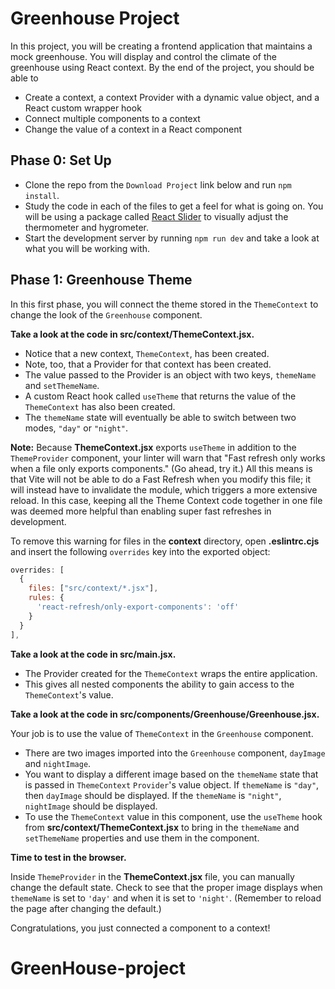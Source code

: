 # Greenhouse Project

In this project, you will be creating a frontend application that maintains a
mock greenhouse. You will display and control the climate of the greenhouse
using React context. By the end of the project, you should be able to

* Create a context, a context Provider with a dynamic value object, and a React
  custom wrapper hook
* Connect multiple components to a context
* Change the value of a context in a React component

## Phase 0: Set Up

* Clone the repo from the `Download Project` link below and run `npm install`.
* Study the code in each of the files to get a feel for what is going on.
  You will be using a package called [React Slider] to visually adjust the
  thermometer and hygrometer.
* Start the development server by running `npm run dev` and take a look at what
  you will be working with.

## Phase 1: Greenhouse Theme

In this first phase, you will connect the theme stored in the `ThemeContext` to
change the look of the `Greenhouse` component.

**Take a look at the code in __src/context/ThemeContext.jsx__.**

* Notice that a new context, `ThemeContext`, has been created.
* Note, too, that a Provider for that context has been created.
* The value passed to the Provider is an object with two keys, `themeName` and
  `setThemeName`.
* A custom React hook called `useTheme` that returns the value of the
  `ThemeContext` has also been created.
* The `themeName` state will eventually be able to switch between two modes,
  `"day"` or `"night"`.

**Note:** Because **ThemeContext.jsx** exports  `useTheme` in addition to the
`ThemeProvider` component, your linter will warn that "Fast refresh only works
when a file only exports components." (Go ahead, try it.) All this means is that
Vite will not be able to do a Fast Refresh when you modify this file; it will
instead have to invalidate the module, which triggers a more extensive reload.
In this case, keeping all the Theme Context code together in one file was deemed
more helpful than enabling super fast refreshes in development.

To remove this warning for files in the __context__ directory, open
__.eslintrc.cjs__ and insert the following `overrides` key into the exported
object:

```js
overrides: [
  {
    files: ["src/context/*.jsx"],
    rules: {
      'react-refresh/only-export-components': 'off'
    }
  }
],
```

**Take a look at the code in __src/main.jsx__.**

* The Provider created for the `ThemeContext` wraps the entire application.
* This gives all nested components the ability to gain access to the
  `ThemeContext`'s value.

**Take a look at the code in __src/components/Greenhouse/Greenhouse.jsx__.**

Your job is to use the value of `ThemeContext` in the `Greenhouse` component.

* There are two images imported into the `Greenhouse` component, `dayImage` and
  `nightImage`.
* You want to display a different image based on the `themeName` state that is
  passed in `ThemeContext` `Provider`'s value object. If `themeName` is `"day"`,
  then `dayImage` should be displayed. If the `themeName` is `"night"`,
  `nightImage` should be displayed.
* To use the `ThemeContext` value in this component, use the `useTheme` hook
  from __src/context/ThemeContext.jsx__ to bring in the `themeName` and
  `setThemeName` properties and use them in the component.

**Time to test in the browser.**

Inside `ThemeProvider` in the __ThemeContext.jsx__ file, you can manually change
the default state. Check to see that the proper image displays when `themeName`
is set to `'day'` and when it is set to `'night'`. (Remember to reload the page
after changing the default.)

Congratulations, you just connected a component to a context!

[React Slider]: https://www.npmjs.com/package/react-slider
# GreenHouse-project
